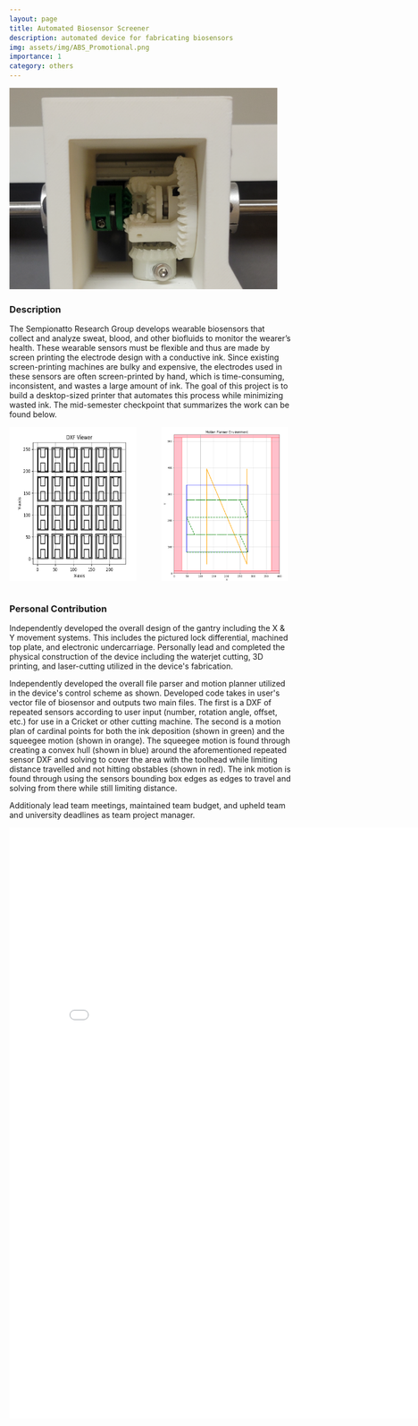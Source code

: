 ```yaml
---
layout: page
title: Automated Biosensor Screener
description: automated device for fabricating biosensors
img: assets/img/ABS_Promotional.png
importance: 1
category: others
---
```


<img title="differential" alt="differential" src="/assets/img/ABS_Differential.png" width="480" height = "360">

### Description

The Sempionatto Research Group develops wearable biosensors that collect and analyze sweat, blood, and other biofluids to monitor the wearer’s health. These wearable sensors must be flexible and thus are made by screen printing the electrode design with a conductive ink. Since existing screen-printing machines are bulky and expensive, the electrodes used in these sensors are often screen-printed by hand, which is time-consuming, inconsistent, and wastes a large amount of ink. The goal of this project is to build a desktop-sized printer that automates this process while minimizing wasted ink. The mid-semester checkpoint that summarizes the work can be found below.

<div style="display: flex; justify-content: space-between;">
    <img title="ABS Repeated Dxf" alt="ABS Repeated DXF" src="/assets/img/ABS_Repeated_DXF.png" style="width: 45%; margin-right: 5px;">
    <img title="ABS Motion Plan" alt="ABS Motion Plan" src="/assets/img/ABS_Motion_Plan.png" style="width: 45%; margin-right: 5px;">
</div> <br>

### Personal Contribution

Independently developed the overall design of the gantry including the X & Y movement systems. This includes the pictured lock differential, machined top plate, and electronic undercarriage. Personally lead and completed the physical construction of the device including the waterjet cutting, 3D printing, and laser-cutting utilized in the device's fabrication. <br>

Independently developed the overall file parser and motion planner utilized in the device's control scheme as shown. Developed code takes in user's vector file of biosensor and outputs two main files. The first is a DXF of repeated sensors according to user input (number, rotation angle, offset, etc.) for use in a Cricket or other cutting machine. The second is a motion plan of cardinal points for both the ink deposition (shown in green) and the squeegee motion (shown in orange). The squeegee motion is found through creating a convex hull (shown in blue) around the aforementioned repeated sensor DXF and solving to cover the area with the toolhead while limiting distance travelled and not hitting obstables (shown in red). The ink motion is found through using the sensors bounding box edges as edges to travel and solving from there while still limiting distance.

Additionaly lead team meetings, maintained team budget, and upheld team and university deadlines as team project manager. <br>

<embed src="/assets/pdf/ABS_Checkpoint.pdf" width="816px" height="1056px" />

